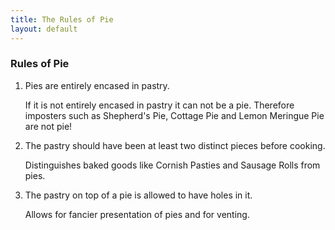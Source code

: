 ```yaml
---
title: The Rules of Pie
layout: default
---
```


### Rules of Pie ###

1. Pies are entirely encased in pastry.

    If it is not entirely encased in pastry it can not be a pie. Therefore imposters such as Shepherd's Pie, Cottage Pie and Lemon Meringue Pie are not pie!

1. The pastry should have been at least two distinct pieces before cooking.

    Distinguishes baked goods like Cornish Pasties and Sausage Rolls from pies.

1. The pastry on top of a pie is allowed to have holes in it.

    Allows for fancier presentation of pies and for venting.
